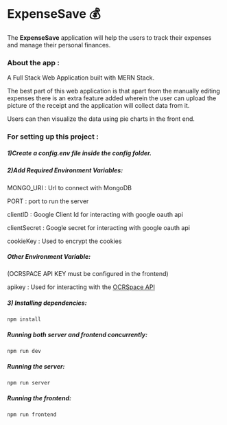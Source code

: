 # ExpenseSave 💰

The **ExpenseSave** application will help the users to track their expenses and manage their personal finances.

### About the app :
A Full Stack Web Application built with MERN Stack.

The best part of this web application is that apart from the manually editing expenses there is an extra feature added wherein the user can upload the picture
of the receipt and the application will collect data from it.

Users can then visualize the data using pie charts in the front end.

### For setting up this project :

##### 1)Create a _config.env_ file inside the config folder.

##### 2)Add Required Environment Variables:

  MONGO_URI : Url to connect with MongoDB

  PORT : port to run the server

  clientID : Google Client Id for interacting with google oauth api

  clientSecret : Google secret for interacting with google oauth api

  cookieKey : Used to encrypt the cookies
  
  ##### Other Environment Variable:
  
  (OCRSPACE API KEY must be configured in the frontend)
  
  apikey : Used for interacting with the [OCRSpace API](http://ocr.space/OCRAPI)

##### 3) Installing dependencies:
```
npm install
```
##### Running both server and frontend concurrently:
```
npm run dev
```
##### Running the server:
```
npm run server
```
##### Running the frontend:
```
npm run frontend
```
